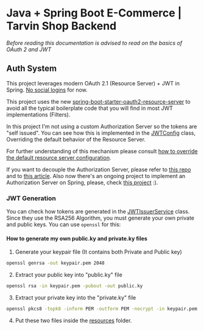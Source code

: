 # Java + Spring Boot E-Commerce | Tarvin Shop Backend
*Before reading this documentation is advised to read on the basics of OAuth 2 and JWT*

## Auth System
This project leverages modern OAuth 2.1 (Resource Server) + JWT in Spring. [No social logins](https://www.webfx.com/blog/web-design/social-logins#616723179a361-20) for now.

This project uses the new [spring-boot-starter-oauth2-resource-server]((https://docs.spring.io/spring-security/reference/servlet/oauth2/resource-server/index.html)) to avoid all the typical boilerplate
code that you will find in most JWT implementations (Filters).

In this project I'm not using a custom Authorization Server so the tokens are "self issued". 
You can see how this is implemented in the [JWTConfig](src/main/java/com/jaimayal/tarvinshop/AuthSystem/config/JwtConfig.java) class, 
Overriding the default behavior of the Resource Server.

For further understanding of this mechanism please consult [how to override the default resource server configuration](https://docs.spring.io/spring-security/reference/servlet/oauth2/resource-server/jwt.html#oauth2resourceserver-jwt-sansboot).

If you want to decouple the Authorization Server, please refer to [this repo](https://github.com/qq253498229/spring-boot-oauth2-example) and to 
[this article](https://www.baeldung.com/keycloak-embedded-in-spring-boot-app). 
Also now there's an ongoing project to implement an Authorization Server on Spring, please, check [this project](https://spring.io/projects/spring-authorization-server) :).

### JWT Generation
You can check how tokens are generated in the [JWTIssuerService](src/main/java/com/jaimayal/tarvinshop/AuthSystem/service/JwtIssuerService.java) class.
Since they use the RSA256 Algorithm, you must generate your own private and public keys. You can use `openssl` for this:


#### How to generate my own public.ky and private.ky files
1. Generate your keypair file (It contains both Private and Public key)
```Bash
openssl genrsa -out keypair.pem 2048
```

2. Extract your public key into "public.ky" file
```Bash
openssl rsa -in keypair.pem -pubout -out public.ky
```

3. Extract your private key into the "private.ky" file
```Bash
openssl pkcs8 -topk8 -inform PEM -outform PEM -nocrypt -in keypair.pem -out private.ky
```

4. Put these two files inside the [resources](src/main/resources) folder.
